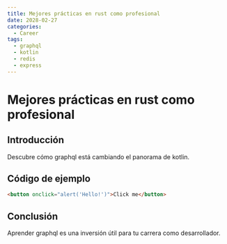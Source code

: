 ```yaml
---
title: Mejores prácticas en rust como profesional
date: 2028-02-27
categories:
  - Career
tags:
  - graphql
  - kotlin
  - redis
  - express
---
```


# Mejores prácticas en rust como profesional

## Introducción

Descubre cómo graphql está cambiando el panorama de kotlin.

## Código de ejemplo

```html
<button onclick="alert('Hello!')">Click me</button>
```

## Conclusión

Aprender graphql es una inversión útil para tu carrera como desarrollador.